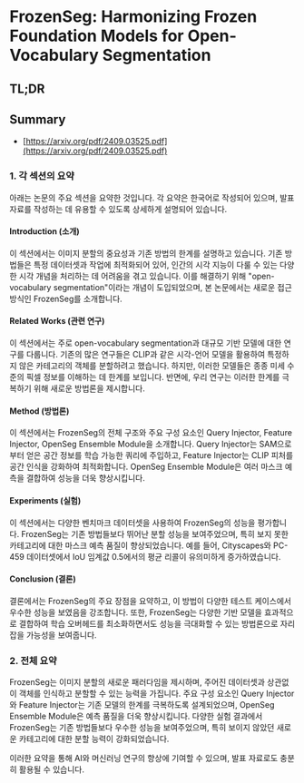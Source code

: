 # FrozenSeg: Harmonizing Frozen Foundation Models for Open-Vocabulary Segmentation
## TL;DR
## Summary
- [https://arxiv.org/pdf/2409.03525.pdf](https://arxiv.org/pdf/2409.03525.pdf)

### 1. 각 섹션의 요약
아래는 논문의 주요 섹션을 요약한 것입니다. 각 요약은 한국어로 작성되어 있으며, 발표 자료를 작성하는 데 유용할 수 있도록 상세하게 설명되어 있습니다.

#### Introduction (소개)
이 섹션에서는 이미지 분할의 중요성과 기존 방법의 한계를 설명하고 있습니다. 기존 방법들은 특정 데이터셋과 작업에 최적화되어 있어, 인간의 시각 지능이 다룰 수 있는 다양한 시각 개념을 처리하는 데 어려움을 겪고 있습니다. 이를 해결하기 위해 "open-vocabulary segmentation"이라는 개념이 도입되었으며, 본 논문에서는 새로운 접근 방식인 FrozenSeg를 소개합니다.

#### Related Works (관련 연구)
이 섹션에서는 주로 open-vocabulary segmentation과 대규모 기반 모델에 대한 연구를 다룹니다. 기존의 많은 연구들은 CLIP과 같은 시각-언어 모델을 활용하여 특정하지 않은 카테고리의 객체를 분할하려고 했습니다. 하지만, 이러한 모델들은 종종 미세 수준의 픽셀 정보를 이해하는 데 한계를 보입니다. 반면에, 우리 연구는 이러한 한계를 극복하기 위해 새로운 방법론을 제시합니다.

#### Method (방법론)
이 섹션에서는 FrozenSeg의 전체 구조와 주요 구성 요소인 Query Injector, Feature Injector, OpenSeg Ensemble Module을 소개합니다. Query Injector는 SAM으로부터 얻은 공간 정보를 학습 가능한 쿼리에 주입하고, Feature Injector는 CLIP 피처를 공간 인식을 강화하여 최적화합니다. OpenSeg Ensemble Module은 여러 마스크 예측을 결합하여 성능을 더욱 향상시킵니다.

#### Experiments (실험)
이 섹션에서는 다양한 벤치마크 데이터셋을 사용하여 FrozenSeg의 성능을 평가합니다. FrozenSeg는 기존 방법들보다 뛰어난 분할 성능을 보여주었으며, 특히 보지 못한 카테고리에 대한 마스크 예측 품질이 향상되었습니다. 예를 들어, Cityscapes와 PC-459 데이터셋에서 IoU 임계값 0.5에서의 평균 리콜이 유의미하게 증가하였습니다.

#### Conclusion (결론)
결론에서는 FrozenSeg의 주요 장점을 요약하고, 이 방법이 다양한 테스트 케이스에서 우수한 성능을 보였음을 강조합니다. 또한, FrozenSeg는 다양한 기반 모델을 효과적으로 결합하여 학습 오버헤드를 최소화하면서도 성능을 극대화할 수 있는 방법론으로 자리 잡을 가능성을 보여줍니다.

### 2. 전체 요약
FrozenSeg는 이미지 분할의 새로운 패러다임을 제시하며, 주어진 데이터셋과 상관없이 객체를 인식하고 분할할 수 있는 능력을 가집니다. 주요 구성 요소인 Query Injector와 Feature Injector는 기존 모델의 한계를 극복하도록 설계되었으며, OpenSeg Ensemble Module은 예측 품질을 더욱 향상시킵니다. 다양한 실험 결과에서 FrozenSeg는 기존 방법들보다 우수한 성능을 보여주었으며, 특히 보이지 않았던 새로운 카테고리에 대한 분할 능력이 강화되었습니다.

이러한 요약을 통해 AI와 머신러닝 연구의 향상에 기여할 수 있으며, 발표 자료로도 충분히 활용될 수 있습니다.